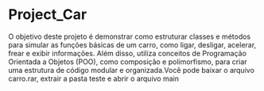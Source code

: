 # Project_Car
 O objetivo deste projeto é demonstrar como estruturar classes e métodos para simular as funções básicas de um carro, como ligar, desligar, acelerar, frear e exibir informações. Além disso, utiliza conceitos de Programação Orientada a Objetos (POO), como composição e polimorfismo, para criar uma estrutura de código modular e organizada.Você pode baixar o arquivo carro.rar, extrair a pasta teste e abrir o arquivo main
